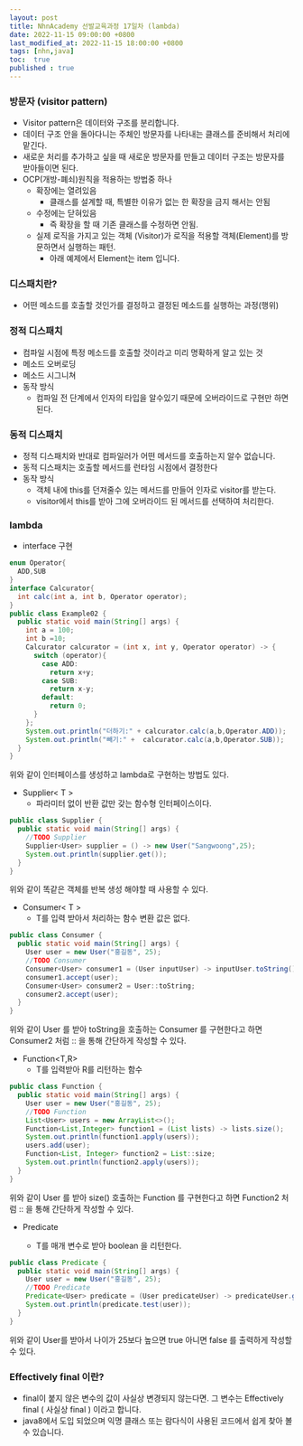 ```yaml
---
layout: post
title: NhnAcademy 선발교육과정 17일차 (lambda)
date: 2022-11-15 09:00:00 +0800
last_modified_at: 2022-11-15 18:00:00 +0800
tags: [nhn,java]
toc:  true
published : true
---
```


### 방문자 (visitor pattern)
- Visitor pattern은 데이터와 구조를 분리합니다.
- 데이터 구조 안을 돌아다니는 주체인 방문자를 나타내는 클래스를 준비해서 처리에 맡긴다.
- 새로운 처리를 추가하고 싶을 때 새로운 방문자를 만들고 데이터 구조는 방문자를 받아들이면 된다.
- OCP(개방-폐쇠)원칙을 적용하는 방법중 하나
  - 확장에는 열려있음
    - 클래스를 설계할 때, 특별한 이유가 없는 한 확장을 금지 해서는 안됨
  - 수정에는 닫혀있음
     - 즉 확장을 할 때 기존 클래스를 수정하면 안됨.
  - 실제 로직을 가지고 있는 객체 (Visitor)가 로직을 적용할 객체(Element)를 방문하면서 실행하는 패턴.
      - 아래 예제에서 Element는 item 입니다.

### 디스패치란?
- 어떤 메소드를 호출할 것인가를 결정하고 결정된 메소드를 실행하는 과정(행위)

### 정적 디스패치
- 컴파일 시점에 특정 메소드를 호출할 것이라고 미리 명확하게 알고 있는 것
- 메소드 오버로딩
- 메소드 시그니쳐
- 동작 방식
  - 컴파일 전 단계에서 인자의 타입을 알수있기 때문에 오버라이드로 구현만 하면된다.

### 동적 디스패치
- 정적 디스패치와 반대로 컴파일러가 어떤 메서드를 호출하는지 알수 없습니다.
- 동적 디스패치는 호출할 메서드를 런타임 시점에서 결정한다
- 동작 방식
  - 객체 내에 this를 던져줄수 있는 메서드를 만들어 인자로 visitor를 받는다.
  - visitor에서 this를 받아 그에 오버라이드 된 메서드를 선택하여 처리한다.

### lambda

- interface 구현

```java
enum Operator{
  ADD,SUB
}
interface Calcurator{
  int calc(int a, int b, Operator operator);
}
public class Example02 {
  public static void main(String[] args) {
    int a = 100;
    int b =10;
    Calcurator calcurator = (int x, int y, Operator operator) -> {
      switch (operator){
        case ADD:
          return x+y;
        case SUB:
          return x-y;
        default:
          return 0;
      }
    };
    System.out.println("더하기:" + calcurator.calc(a,b,Operator.ADD));
    System.out.println("빼기:" +  calcurator.calc(a,b,Operator.SUB));
  }
}
```

위와 같이 인터페이스를 생성하고 lambda로 구현하는 방법도 있다.

- Supplier< T >
  - 파라미터 없이 반환 값만 갖는 함수형 인터페이스이다.
```java
public class Supplier {
  public static void main(String[] args) {
    //TODO Supplier
    Supplier<User> supplier = () -> new User("Sangwoong",25);
    System.out.println(supplier.get());
  }
}
```

위와 같이 똑같은 객체를 반복 생성 해야할 때 사용할 수 있다.

- Consumer< T >
  - T를 입력 받아서 처리하는 함수 변환 값은 없다.

```java
public class Consumer {
  public static void main(String[] args) {
    User user = new User("홍길동", 25);
    //TODO Consumer
    Consumer<User> consumer1 = (User inputUser) -> inputUser.toString();
    consumer1.accept(user);
    Consumer<User> consumer2 = User::toString;
    consumer2.accept(user);
  }
}
```

위와 같이 User 를 받아 toString을 호출하는 Consumer 를 구현한다고 하면 Consumer2 처럼 :: 을 통해 간단하게 작성할 수 있다.

- Function<T,R>
  - T를 입력받아 R를 리턴하는 함수

```java
public class Function {
  public static void main(String[] args) {
    User user = new User("홍길동", 25);
    //TODO Function
    List<User> users = new ArrayList<>();
    Function<List,Integer> function1 = (List lists) -> lists.size();
    System.out.println(function1.apply(users));
    users.add(user);
    Function<List, Integer> function2 = List::size;
    System.out.println(function2.apply(users));
  }
}
```


위와 같이 User 를 받아 size() 호출하는 Function 를 구현한다고 하면 Function2 처럼 :: 을 통해 간단하게 작성할 수 있다.

- Predicate<T>
  - T를 매개 변수로 받아 boolean 을 리턴한다.

```java
public class Predicate {
  public static void main(String[] args) {
    User user = new User("홍길동", 25);
    //TODO Predicate
    Predicate<User> predicate = (User predicateUser) -> predicateUser.getAge() > 25;
    System.out.println(predicate.test(user));
  }
}
```

위와 같이 User를 받아서 나이가 25보다 높으면 true 아니면 false 를 출력하게 작성할 수 있다.

### Effectively final 이란?
- final이 붙지 않은 변수의 값이 사실상 변경되지 않는다면. 그 변수는 Effectively final ( 사실상 final ) 이라고 합니다.
- java8에서 도입 되었으며 익명 클래스 또는 람다식이 사용된 코드에서 쉽게 찾아 볼 수 있습니다.
